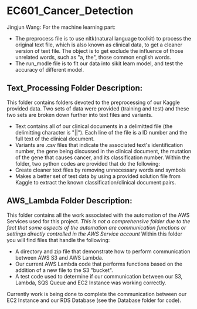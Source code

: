 # EC601_Cancer_Detection

Jingjun Wang:
For the machine learning part: 
- The preprocess file is to use nltk(natural language toolkit) to process the original text file, which is also known as clinical data, to get a cleaner version of text file. The object is to get exclude the influence of those unrelated words, such as "a, the", those common english words.
- The run_modle file is to fit our data into sikit learn model, and test the accuracy of different model.

## Text_Processing Folder Description:
This folder contains folders devoted to the preprocessing of our Kaggle provided data. Two sets of data were provided (training and test) and these two sets are broken down further into text files and variants.
- Text contains all of our clinical documents in a delimitted file (the delimitting character is "||"). Each line of the file is a ID number and the full text of the clinical document.
- Variants are .csv files that indicate the associated text's identification number, the gene being discussed in the clinical document, the mutation of the gene that causes cancer, and its classification number.
Within the folder, two python codes are provided that do the following:
- Create cleaner text files by removing unnecessary words and symbols
- Makes a better set of test data by using a provided solution file from Kaggle to extract the known classification/clinical document pairs.

## AWS_Lambda Folder Description:
This folder contains all the work associated with the automation of the AWS Services used for this project. *This is not a comprehensive folder due to the fact that some aspects of the automation are communication functions or settings directly controlled in the AWS Service account* Within this folder you will find files that handle the following:
- A directory and zip file that demonstrate how to perform communication between AWS S3 and AWS Lambda.
- Our current AWS Lambda code that performs functions based on the addition of a new file to the S3 "bucket".
- A test code used to determine if our communication between our S3, Lambda, SQS Queue and EC2 Instance was working correctly.

Currently work is being done to complete the communication between our EC2 Instance and our RDS Database (see the Database folder for code).

